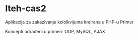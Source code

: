 # Iteh-cas2

Aplikacija za zakazivanje kololkvijuma kreirana u PHP-u
Primer

Koncepti odrađeni u primeri: OOP, MySQL, AJAX

